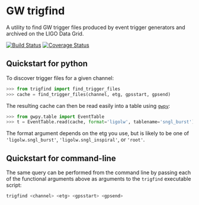 # GW trigfind

A utility to find GW trigger files produced by event trigger generators and archived on the LIGO Data Grid.

[![Build Status](https://travis-ci.org/gwpy/trigfind.svg?branch=master)](https://travis-ci.org/gwpy/trigfind)
[![Coverage Status](https://coveralls.io/repos/github/gwpy/trigfind/badge.svg?branch=master)](https://coveralls.io/github/gwpy/trigfind?branch=master)

## Quickstart for python

To discover trigger files for a given channel:

```python
>>> from trigfind import find_trigger_files
>>> cache = find_trigger_files(channel, etg, gpsstart, gpsend)
```

The resulting cache can then be read easily into a table using [`gwpy`](//gwpy.github.io/):

```python
>>> from gwpy.table import EventTable
>>> t = EventTable.read(cache, format='ligolw', tablename='sngl_burst')
```

The format argument depends on the etg you use, but is likely to be one of `'ligolw.sngl_burst'`, `'ligolw.sngl_inspiral'`, or `'root'`.

## Quickstart for command-line

The same query can be performed from the command line by passing each of the functional arguments above as arguments to the `trigfind` executable script:

```bash
trigfind <channel> <etg> <gpsstart> <gpsend>
```
